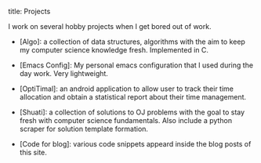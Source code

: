 title: Projects

I work on several hobby projects when I get bored out of work.

- [Algo]: a collection of data structures, algorithms with the aim to keep my computer science knowledge fresh. Implemented in C.
<a href="https://github.com/xxks-kkk/algo"><i class="fa fa-github" aria-hidden="true"></i></a>

- [Emacs Config]: My personal emacs configuration that I used during the day work. Very lightweight.
<a href="https://github.com/xxks-kkk/emacs-config"><i class="fa fa-github" aria-hidden="true"></i></a>

- [OptiTimal]: an android application to allow user to track their time allocation and obtain a statistical report about their time management.
<a href="https://github.com/xxks-kkk/Optitimal"><i class="fa fa-github" aria-hidden="true"></i></a>

- [Shuati]: a collection of solutions to OJ problems with the goal to stay fresh with computer science fundamentals. Also include
a python scraper for solution template formation.
<a href="https://github.com/xxks-kkk/shuati"><i class="fa fa-github" aria-hidden="true"></i></a>

- [Code for blog]: various code snippets appeard inside the blog posts of this site. 
<a href="https://github.com/xxks-kkk/Code-for-blog"><i class="fa fa-github" aria-hidden="true"></i></a>